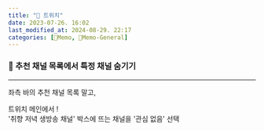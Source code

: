 ```yaml
---
title: "🥑 트위치"
date: 2023-07-26. 16:02
last_modified_at: 2024-08-29. 22:17
categories: [🌳Memo, 🥑Memo-General]
---
```


### 🥑 추천 채널 목록에서 특정 채널 숨기기

---

좌측 바의 추천 채널 목록 말고,  

트위치 메인에서 !  
'취향 저녁 생방송 채널' 박스에 뜨는 채널을 '관심 없음' 선택  

